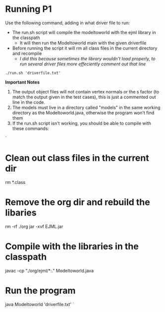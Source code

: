 # Running P1

Use the following command, adding in what driver file to run:
* The run.sh script will compile the modeltoworld with the ejml library in the classpath
  * It will then run the Modeltoworld main with the given driverfile
* Before running the script it will rm all class files in the current directory and recompile
  * *I did this because sometimes the library wouldn't load properly, to run several driver files more effeciently comment out that line*

`
  ./run.sh 'driverfile.txt'
`

**Important Notes**

1. The output object files will not contain vertex normals or the s factor (to match the output given in the test cases), this is just a commented out line in the code.
2. The models must live in a directory called "models" in the same working directory as the Modeltoworld.java, otherwise the program won't find them
3. If the run.sh script isn't working, you should be able to compile with these commands:

`
# Clean out class files in the current dir
rm *.class
# Remove the org dir and rebuild the libaries
rm -rf ./org
jar -xvf EJML.jar
# Compile with the libraries in the classpath
javac -cp "./org/ejml/*:." Modeltoworld.java
# Run the program
java Modeltoworld 'driverfile.txt'
`
